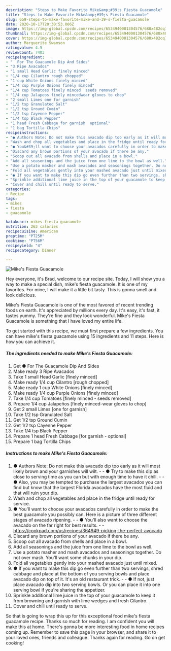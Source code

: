 ```yaml
---
description: "Steps to Make Favorite Mike&amp;#39;s Fiesta Guacamole"
title: "Steps to Make Favorite Mike&amp;#39;s Fiesta Guacamole"
slug: 659-steps-to-make-favorite-mike-and-39-s-fiesta-guacamole
date: 2020-10-17T20:30:53.006Z
image: https://img-global.cpcdn.com/recipes/6534940001304576/680x482cq70/mikes-fiesta-guacamole-recipe-main-photo.jpg
thumbnail: https://img-global.cpcdn.com/recipes/6534940001304576/680x482cq70/mikes-fiesta-guacamole-recipe-main-photo.jpg
cover: https://img-global.cpcdn.com/recipes/6534940001304576/680x482cq70/mikes-fiesta-guacamole-recipe-main-photo.jpg
author: Marguerite Swanson
ratingvalue: 4.5
reviewcount: 7403
recipeingredient:
- "  For The Guacamole Dip And Sides"
- "3 Ripe Avacados"
- "1 small Head Garlic finely minced"
- "1/4 cup Cilantro rough chopped"
- "1 cup White Onions finely minced"
- "1/4 cup Purple Onions finely minced"
- "1/4 cup Tomatoes finely minced  seeds removed"
- "1/4 cup Jalapeos finely mincedwear gloves to chop"
- "2 small Limes one for garnish"
- "1/2 tsp Granulated Salt"
- "1/2 tsp Ground Cumin"
- "1/2 tsp Cayenne Pepper"
- "1/4 tsp Black Pepper"
- "1 head Fresh Cabbage for garnish  optional"
- "1 bag Tortilla Chips"
recipeinstructions:
- "● Authors Note: Do not make this avacado dip too early as it will most likely brown and your garnishes will wilt.   ● Try to make this dip as close to serving time as you can but with enough time to have it chill.  ● Also, you may be tempted to purchase the largest avacados you can find but know that the largest Florida avacados have the most fluid and that will ruin your dip."
- "Wash and chop all vegetables and place in the fridge until ready for service."
- "● You&#39;ll want to choose your avacados carefully in order to make the best guacamole you possibly can. Here is a picture of three different stages of avacado ripening.   ● You&#39;ll also want to choose the avacado on the far right for best results.  https://cookpad.com/us/recipes/364949-picking-the-perfect-avocado"
- "Discard any brown portions of your avacado if there be any."
- "Scoop out all avacado from shells and place in a bowl."
- "Add all seasonings and the juice from one lime to the bowl as well."
- "Use a potato masher and mash avacados and seasonings together. Do not over mash. You&#39;ll want some chunks in your dip."
- "Fold all vegetables gently into your mashed avacado just until mixed."
- "● If you want to make this dip go even further than two servings, shred cabbage and place at the bottom of you serving bowls and place avacado dip on top of it. It&#39;s an old restaurant trick.   ● If not, just place avacado dip into two serving bowls. Or you can place it into one serving bowl if you&#39;re sharing the appetizer."
- "Sprinkle additional lime juice in the top of your guacamole to keep it from browning and garnish with lime wedges and fresh Cilantro."
- "Cover and chill until ready to serve."
categories:
- Recipe
tags:
- mikes
- fiesta
- guacamole

katakunci: mikes fiesta guacamole 
nutrition: 263 calories
recipecuisine: American
preptime: "PT25M"
cooktime: "PT56M"
recipeyield: "4"
recipecategory: Dinner

---
```



![Mike&#39;s Fiesta Guacamole](https://img-global.cpcdn.com/recipes/6534940001304576/680x482cq70/mikes-fiesta-guacamole-recipe-main-photo.jpg)

Hey everyone, it's Brad, welcome to our recipe site. Today, I will show you a way to make a special dish, mike&#39;s fiesta guacamole. It is one of my favorites. For mine, I will make it a little bit tasty. This is gonna smell and look delicious.



Mike&#39;s Fiesta Guacamole is one of the most favored of recent trending foods on earth. It's appreciated by millions every day. It's easy, it's fast, it tastes yummy. They're fine and they look wonderful. Mike&#39;s Fiesta Guacamole is something that I have loved my entire life.


To get started with this recipe, we must first prepare a few ingredients. You can have mike&#39;s fiesta guacamole using 15 ingredients and 11 steps. Here is how you can achieve it.

<!--inarticleads1-->

##### The ingredients needed to make Mike&#39;s Fiesta Guacamole:

1. Get  ● For The Guacamole Dip And Sides
1. Make ready 3 Ripe Avacados
1. Take 1 small Head Garlic [finely minced]
1. Make ready 1/4 cup Cilantro [rough chopped]
1. Make ready 1 cup White Onions [finely minced]
1. Make ready 1/4 cup Purple Onions [finely minced]
1. Take 1/4 cup Tomatoes [finely minced - seeds removed]
1. Prepare 1/4 cup Jalapeños [finely minced-wear gloves to chop]
1. Get 2 small Limes [one for garnish]
1. Take 1/2 tsp Granulated Salt
1. Get 1/2 tsp Ground Cumin
1. Get 1/2 tsp Cayenne Pepper
1. Take 1/4 tsp Black Pepper
1. Prepare 1 head Fresh Cabbage [for garnish - optional]
1. Prepare 1 bag Tortilla Chips




<!--inarticleads2-->

##### Instructions to make Mike&#39;s Fiesta Guacamole:

1. ● Authors Note: Do not make this avacado dip too early as it will most likely brown and your garnishes will wilt.  -  - ● Try to make this dip as close to serving time as you can but with enough time to have it chill. -  - ● Also, you may be tempted to purchase the largest avacados you can find but know that the largest Florida avacados have the most fluid and that will ruin your dip.
1. Wash and chop all vegetables and place in the fridge until ready for service.
1. ● You&#39;ll want to choose your avacados carefully in order to make the best guacamole you possibly can. Here is a picture of three different stages of avacado ripening.  -  - ● You&#39;ll also want to choose the avacado on the far right for best results. -  - https://cookpad.com/us/recipes/364949-picking-the-perfect-avocado
1. Discard any brown portions of your avacado if there be any.
1. Scoop out all avacado from shells and place in a bowl.
1. Add all seasonings and the juice from one lime to the bowl as well.
1. Use a potato masher and mash avacados and seasonings together. Do not over mash. You&#39;ll want some chunks in your dip.
1. Fold all vegetables gently into your mashed avacado just until mixed.
1. ● If you want to make this dip go even further than two servings, shred cabbage and place at the bottom of you serving bowls and place avacado dip on top of it. It&#39;s an old restaurant trick.  -  - ● If not, just place avacado dip into two serving bowls. Or you can place it into one serving bowl if you&#39;re sharing the appetizer.
1. Sprinkle additional lime juice in the top of your guacamole to keep it from browning and garnish with lime wedges and fresh Cilantro.
1. Cover and chill until ready to serve.




So that is going to wrap this up for this exceptional food mike&#39;s fiesta guacamole recipe. Thanks so much for reading. I am confident you will make this at home. There's gonna be more interesting food in home recipes coming up. Remember to save this page in your browser, and share it to your loved ones, friends and colleague. Thanks again for reading. Go on get cooking!
